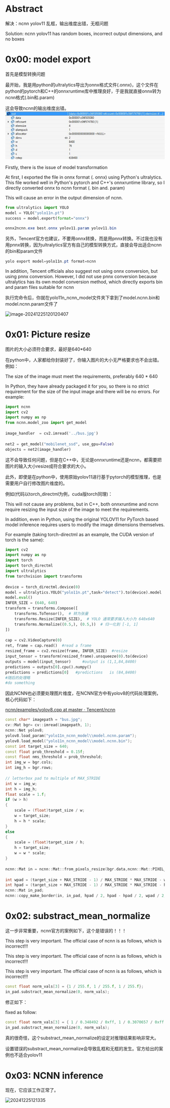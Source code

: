 # Abstract

解决：ncnn yolov11 乱框，输出维度出错，无框问题

Solution: ncnn yolov11 has random boxes, incorrect output dimensions, and no boxes

# 0x00: model export

首先是模型转换问题

最开始，我是用python的ultralytics导出为onnx格式文件(.onnx)，这个文件在python的pytorch和C++的onnxruntime库中推理良好，于是我就直接onnx转为ncnn格式(.bin和.param)

这会导致ncnn的输出维度出错。![20241225120514](https://github.com/fgfxf/yolo11-ncnn-fixed/blob/fb0cfb46418686a753a51f1216a532357465858a/20241225120514.jpg)

Firstly, there is the issue of model transformation

At first, I exported the file in onnx format (. onnx) using Python's ultralytics. This file worked well in Python's pytorch and C++'s onnxruntime library, so I directly converted onnx to ncnn format (. bin and. param)

This will cause an error in the output dimension of ncnn.

```python
from ultralytics import YOLO
model = YOLO("yolo11n.pt")
success = model.export(format="onnx")
```

```powershell
onnx2ncnn.exe best.onnx yolov11.param yolov11.bin
```

另外，Tencent官方也建议，不要用onnx转换，而是用pnnx转换。不过我也没有用pnnx转换，因为ultralytics官方有自己的模型转换方式，直接会导出适合ncnn的bin和param文件

```powershell
yolo export model=yolo11n.pt format=ncnn
```

In addition, Tencent officials also suggest not using onnx conversion, but using pnnx conversion. However, I did not use pnnx conversion because ultralytics has its own model conversion method, which directly exports bin and param files suitable for ncnn

执行完命令后，你就在yolo11n_ncnn_model文件夹下拿到了model.ncnn.bin和model.ncnn.param文件了

![image-20241225120120407](.\pic\image-20241225120120407.png)

# 0x01:  Picture resize

图片的大小必须符合要求，最好是640*640

在python中，人家都给你封装好了，你输入图片的大小无严格要求也不会出错。例如：

The size of the image must meet the requirements, preferably 640 * 640

In Python, they have already packaged it for you, so there is no strict requirement for the size of the input image and there will be no errors. For example:

```python
import ncnn
import cv2
import numpy as np
from ncnn.model_zoo import get_model

image_handler  = cv2.imread('../bus.jpg')

net2 = get_model("mobilenet_ssd", use_gpu=False)
objects = net2(image_handler)
```

这不会导致任何问题，但是在C++中，无论是onnxruntime还是ncnn，都需要把图片的输入大小resize成符合要求的大小。

此外，即使是在python中，使用原始yolov11进行基于pytorch的模型推理，也是需要用户自行修改图片维度的。

例如(代码以torch_directml为例，cuda版torch同理)：

This will not cause any problems, but in C++, both onnxruntime and ncnn require resizing the input size of the image to meet the requirements.

In addition, even in Python, using the original YOLOV11 for PyTorch based model inference requires users to modify the image dimensions themselves.

For example (taking torch-directml as an example, the CUDA version of torch is the same):

```python
import cv2
import numpy as np
import torch
import torch_directml
import ultralytics
from torchvision import transforms

device = torch_directml.device(0)
model = ultralytics.YOLO("yolo11n.pt",task="detect").to(device).model
model.eval()
INFER_SIZE = (640, 640)
transform = transforms.Compose([
    transforms.ToTensor(),  # 转为张量
    transforms.Resize(INFER_SIZE),  # YOLO 通常要求输入大小为 640x640
    transforms.Normalize((0.5,), (0.5,))  # 归一化到 [-1, 1]
])

cap = cv2.VideoCapture(0)
ret, frame = cap.read()  #read a frame
resized_frame = cv2.resize(frame, INFER_SIZE)  #resize
input_tensor = transform(resized_frame).unsqueeze(0).to(device)
outputs = model(input_tensor)     #output is (1,1,84,8400)
predictions = outputs[0].cpu().numpy()
predictions = predictions[0]   #predictions   is (84,8400)
#随后的处理略
#do something
```

因此NCNN也必须要处理图片维度，在NCNN官方中有yolov8的代码处理案例，核心代码如下：

[ncnn/examples/yolov8.cpp at master · Tencent/ncnn](https://github.com/Tencent/ncnn/blob/master/examples/yolov8.cpp)

```c++
const char* imagepath = "bus.jpg";
cv::Mat bgr= cv::imread(imagepath, 1);
ncnn::Net yolov8;
yolov8.load_param("yolo11n_ncnn_model\\model.ncnn.param");
yolov8.load_model("yolo11n_ncnn_model\\model.ncnn.bin");
const int target_size = 640;
const float prob_threshold = 0.15f;
const float nms_threshold = prob_threshold;
int img_w = bgr.cols;
int img_h = bgr.rows;

// letterbox pad to multiple of MAX_STRIDE
int w = img_w;
int h = img_h;
float scale = 1.f;
if (w > h)
{
    scale = (float)target_size / w;
    w = target_size;
    h = h * scale;
}
else
{
    scale = (float)target_size / h;
    h = target_size;
    w = w * scale;
}

ncnn::Mat in = ncnn::Mat::from_pixels_resize(bgr.data,ncnn::Mat::PIXEL_BGR2RGB, img_w, img_h, w, h);

int wpad = (target_size + MAX_STRIDE - 1) / MAX_STRIDE * MAX_STRIDE - w;
int hpad = (target_size + MAX_STRIDE - 1) / MAX_STRIDE * MAX_STRIDE - h;
ncnn::Mat in_pad;
ncnn::copy_make_border(in, in_pad, hpad / 2, hpad - hpad / 2, wpad / 2, wpad - wpad / 2, ncnn::BORDER_CONSTANT, 114.f);
```

# 0x02: substract_mean_normalize

这一步非常重要，ncnn官方的案例如下，这个是错误的！！！

This step is very important. The official case of ncnn is as follows, which is incorrect!!!

This step is very important. The official case of ncnn is as follows, which is incorrect!!!

This step is very important. The official case of ncnn is as follows, which is incorrect!!!

```c++
const float norm_vals[3] = {1 / 255.f, 1 / 255.f, 1 / 255.f};
in_pad.substract_mean_normalize(0, norm_vals);
```

修正如下：

fixed as follow:

```c++
const float norm_vals[3] = { 1 / 0.348492 / 0xff, 1 / 0.3070657 / 0xff, 1 / 0.28770673 / 0xff };
in_pad.substract_mean_normalize(0, norm_vals);
```

真的很奇怪，这个substract_mean_normalize的设定对推理结果影响非常大。

设置错误的substract_mean_normalize会导致乱框和无框的发生。官方给出的案例也不适合yolov11

# 0x03: NCNN inference

现在，它应该工作正常了。

![20241225121335](.\pic\20241225121335.jpg)
